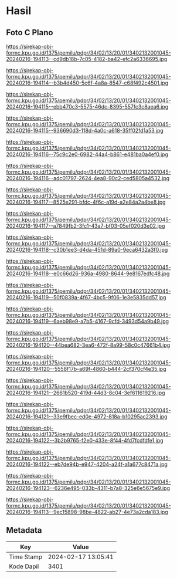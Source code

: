 # Hasil

## Foto C Plano

https://sirekap-obj-formc.kpu.go.id/1375/pemilu/pdpr/34/02/13/20/01/3402132001045-20240216-194113--cd9db18b-7c05-4182-ba42-efc2a6336695.jpg

https://sirekap-obj-formc.kpu.go.id/1375/pemilu/pdpr/34/02/13/20/01/3402132001045-20240216-194114--b3b4d450-5c6f-4a8a-8547-c68f492c4501.jpg

https://sirekap-obj-formc.kpu.go.id/1375/pemilu/pdpr/34/02/13/20/01/3402132001045-20240216-194115--ebb470c3-5575-46dc-8395-557fc3c8aea6.jpg

https://sirekap-obj-formc.kpu.go.id/1375/pemilu/pdpr/34/02/13/20/01/3402132001045-20240216-194115--936690d3-118d-4a0c-a618-35ff02fd1a53.jpg

https://sirekap-obj-formc.kpu.go.id/1375/pemilu/pdpr/34/02/13/20/01/3402132001045-20240216-194116--75c9c2e0-6982-44a4-b861-e481ba0a4ef0.jpg

https://sirekap-obj-formc.kpu.go.id/1375/pemilu/pdpr/34/02/13/20/01/3402132001045-20240216-194116--adc01797-2624-4ea8-90c2-ced5805a4532.jpg

https://sirekap-obj-formc.kpu.go.id/1375/pemilu/pdpr/34/02/13/20/01/3402132001045-20240216-194117--8525e291-bfdc-4f6c-a19d-a2e84a2a4be8.jpg

https://sirekap-obj-formc.kpu.go.id/1375/pemilu/pdpr/34/02/13/20/01/3402132001045-20240216-194117--a7849fb2-3fc1-43a7-bf03-05ef020d3e02.jpg

https://sirekap-obj-formc.kpu.go.id/1375/pemilu/pdpr/34/02/13/20/01/3402132001045-20240216-194118--c30b1ee3-d4da-451d-89a0-9eca6432a3f0.jpg

https://sirekap-obj-formc.kpu.go.id/1375/pemilu/pdpr/34/02/13/20/01/3402132001045-20240216-194118--e0c66d26-936a-4980-8644-9e8167edfc48.jpg

https://sirekap-obj-formc.kpu.go.id/1375/pemilu/pdpr/34/02/13/20/01/3402132001045-20240216-194119--50f0839a-4f67-4bc5-9f06-1e3e5835dd57.jpg

https://sirekap-obj-formc.kpu.go.id/1375/pemilu/pdpr/34/02/13/20/01/3402132001045-20240216-194119--6aeb98e9-a7b5-4167-9cfd-3493d54a9b49.jpg

https://sirekap-obj-formc.kpu.go.id/1375/pemilu/pdpr/34/02/13/20/01/3402132001045-20240216-194120--44bea682-3ea6-472f-8a99-58c0c47661b4.jpg

https://sirekap-obj-formc.kpu.go.id/1375/pemilu/pdpr/34/02/13/20/01/3402132001045-20240216-194120--5558f17b-a69f-4860-b444-2cf370cf4e35.jpg

https://sirekap-obj-formc.kpu.go.id/1375/pemilu/pdpr/34/02/13/20/01/3402132001045-20240216-194121--2661b520-419d-44d3-8c04-3ef611619216.jpg

https://sirekap-obj-formc.kpu.go.id/1375/pemilu/pdpr/34/02/13/20/01/3402132001045-20240216-194121--33e9fbec-ed0e-4972-818a-b10295ac2393.jpg

https://sirekap-obj-formc.kpu.go.id/1375/pemilu/pdpr/34/02/13/20/01/3402132001045-20240216-194122--3b2b9765-f2e0-433e-8f44-4fd7fcdfdfe1.jpg

https://sirekap-obj-formc.kpu.go.id/1375/pemilu/pdpr/34/02/13/20/01/3402132001045-20240216-194122--eb7de94b-e947-4204-a24f-a1a677c8471a.jpg

https://sirekap-obj-formc.kpu.go.id/1375/pemilu/pdpr/34/02/13/20/01/3402132001045-20240216-194123--6236e495-033b-4311-b7a8-325e6e5675e9.jpg

https://sirekap-obj-formc.kpu.go.id/1375/pemilu/pdpr/34/02/13/20/01/3402132001045-20240216-194113--9ec15898-98be-4822-ab27-4e73a2cda183.jpg


## Metadata

| Key        | Value               |
| ---------- | ------------------- |
| Time Stamp | 2024-02-17 13:05:41 |
| Kode Dapil | 3401                |



